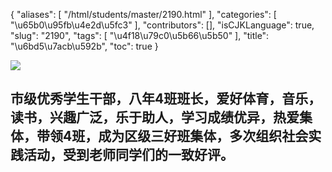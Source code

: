 {
    "aliases": [
        "/html/students/master/2190.html"
    ],
    "categories": [
        "\u65b0\u95fb\u4e2d\u5fc3"
    ],
    "contributors": [],
    "isCJKLanguage": true,
    "slug": "2190",
    "tags": [
        "\u4f18\u79c0\u5b66\u5b50"
    ],
    "title": "\u6bd5\u7acb\u592b",
    "toc": true
}

![](https://cdn.tfls.online/mirror/full/6d94e873e9c32877c04198f400839705902be9d7.jpg)




   





## 市级优秀学生干部，八年4班班长，爱好体育，音乐，读书，兴趣广泛，乐于助人，学习成绩优异，热爱集体，带领4班，成为区级三好班集体，多次组织社会实践活动，受到老师同学们的一致好评。



   





